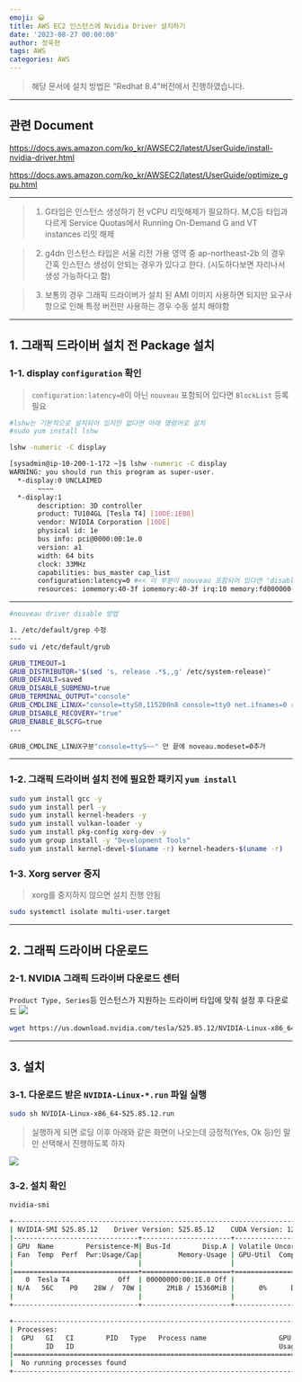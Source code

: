 ```yaml
---
emoji: 😀
title: AWS EC2 인스턴스에 Nvidia Driver 설치하기
date: '2023-08-27 00:00:00'
author: 정욱현
tags: AWS
categories: AWS
---
```



> 해당 문서에 설치 방법은 "Redhat 8.4"버전에서 진행하였습니다.

---
## 관련 Document

https://docs.aws.amazon.com/ko_kr/AWSEC2/latest/UserGuide/install-nvidia-driver.html

https://docs.aws.amazon.com/ko_kr/AWSEC2/latest/UserGuide/optimize_gpu.html

---

> 1. G타입은 인스턴스 생성하기 전 vCPU 리밋해제가 필요하다. 
> M,C등 타입과 다르게 Service Quotas에서 Running On-Demand G and VT instances 리밋 해제

> 2. g4dn 인스턴스 타입은 서울 리전 가용 영역 중 ap-northeast-2b  의 경우 간혹 인스턴스 생성이 안되는 경우가 있다고 한다. (시도하다보면 자리나서 생성 가능하다고 함)

> 3. 보통의 경우 그래픽 드라이버가 설치 된 AMI 이미지 사용하면 되지만 요구사항으로 인해 특정 버전만 사용하는 경우 수동 설치 해야함

---
## 1. 그래픽 드라이버 설치 전 Package 설치

### 1-1. display ```configuration``` 확인

> ```configuration:latency=0```이 아닌 `nouveau` 포함되어 있다면 `BlockList` 등록 필요


```bash
#lshw는 기본적으로 설치되어 있지만 없다면 아래 명령어로 설치
#sudo yum install lshw 

lshw -numeric -C display

[sysadmin@ip-10-200-1-172 ~]$ lshw -numeric -C display
WARNING: you should run this program as super-user.
  *-display:0 UNCLAIMED
       ~~~~
  *-display:1
       description: 3D controller
       product: TU104GL [Tesla T4] [10DE:1EB8]
       vendor: NVIDIA Corporation [10DE]
       physical id: 1e
       bus info: pci@0000:00:1e.0
       version: a1
       width: 64 bits
       clock: 33MHz
       capabilities: bus_master cap_list
       configuration:latency=0 #<< 이 부분이 nouveau 포함되어 있다면 "disable 필요" 
       resources: iomemory:40-3f iomemory:40-3f irq:10 memory:fd000000-fdffffff memory:440000000-44fffffff memory:450000000-451ffffff
```
---
```bash
#nouveau driver disable 방법

1. /etc/default/grep 수정
---
sudo vi /etc/default/grub

GRUB_TIMEOUT=1
GRUB_DISTRIBUTOR="$(sed 's, release .*$,,g' /etc/system-release)"
GRUB_DEFAULT=saved
GRUB_DISABLE_SUBMENU=true
GRUB_TERMINAL_OUTPUT="console"
GRUB_CMDLINE_LINUX="console=ttyS0,115200n8 console=tty0 net.ifnames=0 rd.blacklist=nouveau nvme_core.io_timeout=4294967295 crashkernel=auto"
GRUB_DISABLE_RECOVERY="true"
GRUB_ENABLE_BLSCFG=true
---

GRUB_CMDLINE_LINUX구분"console=ttyS~~" 안 끝에 noveau.modeset=0추가 
```
---

### 1-2. 그래픽 드라이버 설치 전에 필요한 패키지 `yum install`

```bash
sudo yum install gcc -y
sudo yum install perl -y
sudo yum install kernel-headers -y
sudo yum install vulkan-loader -y
sudo yum install pkg-config xorg-dev -y
sudo yum group install -y "Development Tools"
sudo yum install kernel-devel-$(uname -r) kernel-headers-$(uname -r)
```

### 1-3. Xorg server 중지
> xorg를 중지하지 않으면 설치 진행 안됨

```bash
sudo systemctl isolate multi-user.target
```
---
## 2. 그래픽 드라이버 다운로드

### 2-1. NVIDIA 그래픽 드라이버 다운로드 센터
`Product Type, Series`등 인스턴스가 지원하는 드라이버 타입에 맞춰 설정 후 다운로드
![](https://velog.velcdn.com/images/jtret2424/post/625b20ae-6283-448e-98bc-1bb5bb2d2b15/image.png)

```bash
wget https://us.download.nvidia.com/tesla/525.85.12/NVIDIA-Linux-x86_64-525.85.12.run
```
---

## 3. 설치

### 3-1. 다운로드 받은 `NVIDIA-Linux-*.run` 파일 실행
```bash
sudo sh NVIDIA-Linux-x86_64-525.85.12.run
```
> 실행하게 되면 로딩 이후 아래와 같은 화면이 나오는데 긍정적(Yes, Ok 등)인 말만 선택해서 진행하도록 하자

![](https://velog.velcdn.com/images/jtret2424/post/f9f8598c-13bf-4814-8217-f2ef99f20b7f/image.png)

### 3-2. 설치 확인
```bash
nvidia-smi

+-----------------------------------------------------------------------------+
| NVIDIA-SMI 525.85.12    Driver Version: 525.85.12    CUDA Version: 12.0     |
|-------------------------------+----------------------+----------------------+
| GPU  Name        Persistence-M| Bus-Id        Disp.A | Volatile Uncorr. ECC |
| Fan  Temp  Perf  Pwr:Usage/Cap|         Memory-Usage | GPU-Util  Compute M. |
|                               |                      |               MIG M. |
|===============================+======================+======================|
|   0  Tesla T4            Off  | 00000000:00:1E.0 Off |                    0 |
| N/A   56C    P0    28W /  70W |      2MiB / 15360MiB |      0%      Default |
|                               |                      |                  N/A |
+-------------------------------+----------------------+----------------------+

+-----------------------------------------------------------------------------+
| Processes:                                                                  |
|  GPU   GI   CI        PID   Type   Process name                  GPU Memory |
|        ID   ID                                                   Usage      |
|=============================================================================|
|  No running processes found                                                 |
+-----------------------------------------------------------------------------+
```


```toc
```
